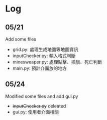 # Log
## 05/21
Add some files
* grid.py: 處理生成地圖等地圖資訊
* inputChecker.py: 輸入格式判斷
* minesweaper.py: 處理點擊、插旗、死亡判斷
* main.py: 預計介面放的地方

## 05/24
Modified some files and add gui.py
* ~~inputChecker.py~~ deleated
* gui.py: 使用者介面相關